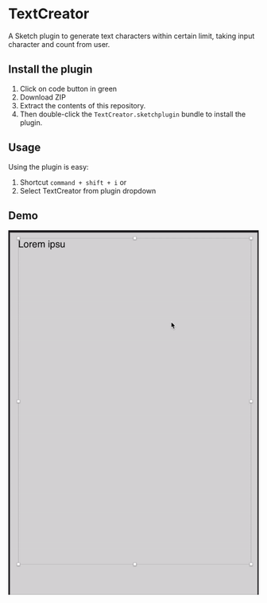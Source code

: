# TextCreator
A Sketch plugin to generate text characters within certain limit, taking input character and count from user. 

## Install the plugin  
1. Click on code button in green
2. Download ZIP
3. Extract the contents of this repository. 
4. Then double-click the `TextCreator.sketchplugin` bundle to install the plugin. 

## Usage
Using the plugin is easy:

1. Shortcut `command + shift + i` or
2. Select TextCreator from plugin dropdown

## Demo
![](TextCreator.gif)
